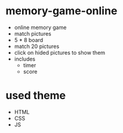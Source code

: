 # memory-game-online
- online memory game
- match pictures
- 5 * 8 board
- match 20 pictures
- click on hided pictures to show them
- includes
  - timer
  - score

# used theme
- HTML
- CSS
- JS
